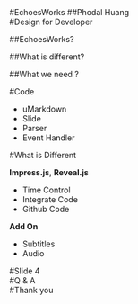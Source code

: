 <section>
#EchoesWorks
##Phodal Huang  
</section>
<section>
#Design for Developer

##EchoesWorks?

##What is different?

##What we need ?
</section>
<section>
#Code

* uMarkdown
* Slide
* Parser
* Event Handler

</section>
<section>
#What is Different 

**Impress.js**, **Reveal.js**

* Time Control
* Integrate Code
* Github Code
 
**Add On**
 
* Subtitles
* Audio 

</section>
<section>
#Slide 4
</section>
<section class="first">
#Q & A
</section>
<section class="first">
#Thank you
</section>
